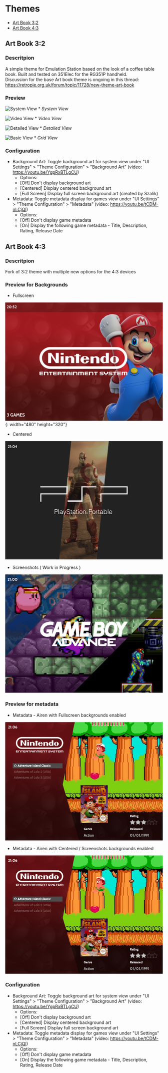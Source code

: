 # Themes

- [Art Book 3:2](#art-book-32)
- [Art Book 4:3](#art-book-43)

## Art Book 3:2

### Descritpion
A simple theme for Emulation Station based on the look of a coffee table book.  Built and tested on 351Elec for the RG351P handheld.  
Discussion for the base Art book theme is ongoing in this thread: https://retropie.org.uk/forum/topic/11728/new-theme-art-book

### Preview
![System View](https://i.imgur.com/1RGfbBP.png) * *System View*

![Video View](https://i.imgur.com/21yeUMy.png) * *Video View*

![Detailed View](https://i.imgur.com/QauSTJf.png) * *Detailed View*

![Basic View](https://i.imgur.com/FbU32kX.png) * *Grid View*

### Configuration
- Background Art: Toggle background art for system view under "UI Settings" > "Theme Configuration" > "Background Art" (video: https://youtu.be/YgpRxBTLgCU)
  - Options:
  - [Off] Don't display background art
  - [Centered] Display centered background art
  - [Full Screen] Display full screen background art (created by Szalik)
- Metadata: Toggle metadata display for games view under "UI Settings" > "Theme Configuration" > "Metadata" (video: https://youtu.be/tCDM-nLCjQI)
  - Options:
  - [Off] Don't display game metadata
  - [On] Display the following game metadata - Title, Description, Rating, Release Date

## Art Book 4:3

### Descritpion
Fork of 3:2 theme with multiple new options for the 4:3 devices

### Preview for Backgrounds

* Fullscreen 

![4:3 Fullscreen](images/themes/43fullscreen.png){: width="480" height="320"}

* Centered 

![4:3 Centered](images/themes/43centered.png) 

* Screenshots ( Work in Progress ) 

![4:3 Screenshots](images/themes/43screenshots.png) 

### Preview for metadata

* Metadata - Airen with Fullscreen backgrounds enabled

![4:3 Metadata Airen](images/themes/43airenview.png) 

* Metadata - Airen with Centered / Screenshots backgrounds enabled

![4:3 Metadata Airen](images/themes/43airenview.png) 

### Configuration
- Background Art: Toggle background art for system view under "UI Settings" > "Theme Configuration" > "Background Art" (video: https://youtu.be/YgpRxBTLgCU)
  - Options:
  - [Off] Don't display background art
  - [Centered] Display centered background art
  - [Full Screen] Display full screen background art
- Metadata: Toggle metadata display for games view under "UI Settings" > "Theme Configuration" > "Metadata" (video: https://youtu.be/tCDM-nLCjQI)
  - Options:
  - [Off] Don't display game metadata
  - [On] Display the following game metadata - Title, Description, Rating, Release Date
